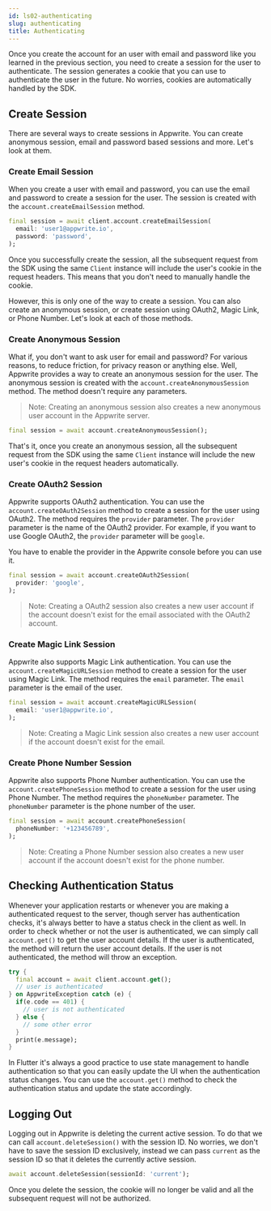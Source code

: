 ```yaml
---
id: ls02-authenticating
slug: authenticating
title: Authenticating
---
```


Once you create the account for an user with email and password like you learned in the previous section, you need to create a session for the user to authenticate. The session generates a cookie that you can use to authenticate the user in the future. No worries, cookies are automatically handled by the SDK.

## Create Session

There are several ways to create sessions in Appwrite. You can create anonymous session, email and password based sessions and more. Let's look at  them.

### Create Email Session

When you create a user with email and password, you can use the email and password to create a session for the user. The session is created with the `account.createEmailSession` method.

```dart
final session = await client.account.createEmailSession(
  email: 'user1@appwrite.io',
  password: 'password',
);
```

Once you successfully create the session, all the subsequent request from the SDK using the same `Client` instance will include the user's cookie in the request headers. This means that you don't need to manually handle the cookie.

However, this is only one of the way to create a session. You can also create an anonymous session, or create session using OAuth2, Magic Link, or Phone Number. Let's look at each of those methods.

### Create Anonymous Session

What if, you don't want to ask user for email and password? For various reasons, to reduce friction, for privacy reason or anything else. Well, Appwrite provides a way to create an anonymous session for the user. The anonymous session is created with the `account.createAnonymousSession` method. The method doesn't require any parameters.

> Note: Creating an anonymous session also creates a new anonymous user account in the Appwrite server.

```dart
final session = await account.createAnonymousSession();
```

That's it, once you create an anonymous session, all the subsequent request from the SDK using the same `Client` instance will include the new user's cookie in the request headers automatically.

### Create OAuth2 Session

Appwrite supports OAuth2 authentication. You can use the `account.createOAuth2Session` method to create a session for the user using OAuth2. The method requires the `provider` parameter. The `provider` parameter is the name of the OAuth2 provider. For example, if you want to use Google OAuth2, the `provider` parameter will be `google`.

You have to enable the provider in the Appwrite console before you can use it.

```dart
final session = await account.createOAuth2Session(
  provider: 'google',
);
```

> Note: Creating a OAuth2 session also creates a new user account if the account doesn't exist for the email associated with the OAuth2 account.

### Create Magic Link Session

Appwrite also supports Magic Link authentication. You can use the `account.createMagicURLSession` method to create a session for the user using Magic Link. The method requires the `email` parameter. The `email` parameter is the email of the user.

```dart
final session = await account.createMagicURLSession(
  email: 'user1@appwrite.io',
);
```

> Note: Creating a Magic Link session also creates a new user account if the account doesn't exist for the email.

### Create Phone Number Session

Appwrite also supports Phone Number authentication. You can use the `account.createPhoneSession` method to create a session for the user using Phone Number. The method requires the `phoneNumber` parameter. The `phoneNumber` parameter is the phone number of the user.

```dart
final session = await account.createPhoneSession(
  phoneNumber: '+123456789',
);
```

> Note: Creating a Phone Number session also creates a new user account if the account doesn't exist for the phone number.

## Checking Authentication Status

Whenever your application restarts or whenever you are making a authenticated request to the server, though server has authentication checks, it's always better to have a status check in the client as well. In order to check whether or not the user is authenticated, we can simply call `account.get()` to get the user account details. If the user is authenticated, the method will return the user account details. If the user is not authenticated, the method will throw an exception.

```dart
try {
  final account = await client.account.get();
  // user is authenticated
} on AppwriteException catch (e) {
  if(e.code == 401) {
    // user is not authenticated
  } else {
    // some other error
  }
  print(e.message);
}
```

In Flutter it's always a good practice to use state management to handle authentication so that you can easily update the UI when the authentication status changes. You can use the `account.get()` method to check the authentication status and update the state accordingly.

## Logging Out

Logging out in Appwrite is deleting the current active session. To do that we can call `account.deleteSession()` with the session ID. No worries, we don't have to save the session ID exclusively, instead we can pass `current` as the session ID so that it deletes the currently active session.

```dart
await account.deleteSession(sessionId: 'current');
```

Once you delete the session, the cookie will no longer be valid and all the subsequent request will not be authorized.
